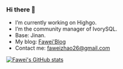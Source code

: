 ### Hi there 👋

- I’m currently working on Highgo. 
- I’m the community manager of IvorySQL.
- Base: Jinan.
- My blog: [Fawei'Blog](https://faweizhao26.github.io/)
- Contact me: faweizhao26@gmail.com

[![Fawei's GitHub stats](https://github-readme-stats.vercel.app/api?username=faweizhao26)](https://github.com/faweizhao26/github-readme-stats)

